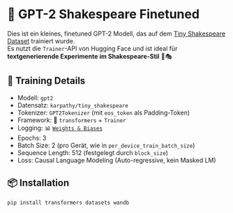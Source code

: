 # 🤖 GPT-2 Shakespeare Finetuned

Dies ist ein kleines, finetuned GPT-2 Modell, das auf dem [Tiny Shakespeare Dataset](https://huggingface.co/datasets/karpathy/tiny_shakespeare) trainiert wurde.  
Es nutzt die `Trainer`-API von Hugging Face und ist ideal für **textgenerierende Experimente im Shakespeare-Stil** 📝🎭

## 🔧 Training Details

- Modell: `gpt2`
- Datensatz: `karpathy/tiny_shakespeare`
- Tokenizer: `GPT2Tokenizer` (mit `eos_token` als Padding-Token)
- Framework: 🤗 `transformers` + `Trainer`
- Logging: 📊 [`Weights & Biases`](https://wandb.ai/basan-1994-15-hochschule-hannover/huggingface?nw=nwuserbasan199415)
- Epochs: 3
- Batch Size: 2 (pro Gerät, wie in `per_device_train_batch_size`)
- Sequence Length: 512 (festgelegt durch `block_size`)
- Loss: Causal Language Modeling (Auto-regressive, kein Masked LM)


## 📦 Installation

```bash
pip install transformers datasets wandb
